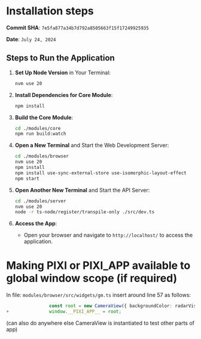 # Installation steps

**Commit SHA**: `7e5fa877a34b7d792a8505663f15f17249925935`

**Date**: `July 24, 2024`

## Steps to Run the Application

1. **Set Up Node Version** in Your Terminal:
   ```bash
   nvm use 20
   ```

2. **Install Dependencies for Core Module**:
   ```bash
   npm install
   ```

3. **Build the Core Module**:
   ```bash
   cd ./modules/core
   npm run build:watch
   ```

4. **Open a New Terminal** and Start the Web Development Server:
   ```bash
   cd ./modules/browser
   nvm use 20
   npm install
   npm install use-sync-external-store use-isomorphic-layout-effect
   npm start
   ```

5. **Open Another New Terminal** and Start the API Server:
   ```bash
   cd ./modules/server
   nvm use 20
   node -r ts-node/register/transpile-only ./src/dev.ts
   ```

6. **Access the App**:
   - Open your browser and navigate to `http://localhost/` to access the application.

# Making PIXI or __PIXI_APP__ available to global window scope (if required)

In file: `modules/browser/src/widgets/gm.ts` insert around line 57 as follows:

```ts
                const root = new CameraView({ backgroundColor: radarVisibleBg }, camera, container);
+               window.__PIXI_APP__ = root;
```

(can also do anywhere else CameraView is instantiated to test other parts of app)
